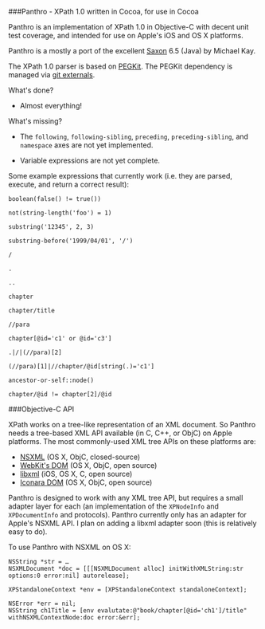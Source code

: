 ###Panthro - XPath 1.0 written in Cocoa, for use in Cocoa

Panthro is an implementation of XPath 1.0 in Objective-C with decent unit test coverage, and intended for use on Apple's iOS and OS X platforms.

Panthro is a mostly a port of the excellent [Saxon](http://saxonica.com) 6.5 (Java) by Michael Kay.

The XPath 1.0 parser is based on [PEGKit](http://www.github.com/itod/pegkit). The PEGKit dependency is managed via [git externals](http://nopugs.com/ext-tutorial).

What's done?

* Almost everything!

What's missing?

* The `following`, `following-sibling`, `preceding`, `preceding-sibling`, and `namespace` axes are not yet implemented.

* Variable expressions are not yet complete.

Some example expressions that currently work (i.e. they are parsed, execute, and return a correct result):

    boolean(false() != true())

    not(string-length('foo') = 1)

    substring('12345', 2, 3)

    substring-before('1999/04/01', '/')

    /

    .

    .. 

    chapter

    chapter/title

    //para

    chapter[@id='c1' or @id='c3']

    .|/|(//para)[2]

    (//para)[1]|//chapter/@id[string(.)='c1']

    ancestor-or-self::node()

    chapter/@id != chapter[2]/@id

###Objective-C API

XPath works on a tree-like representation of an XML document. So Panthro needs a tree-based XML API available (in C, C++, or ObjC) on Apple platforms. The most commonly-used XML tree APIs on these platforms are:

* [NSXML](https://developer.apple.com/library/mac/documentation/Cocoa/Conceptual/NSXML_Concepts/Articles/NSXMLFeatures.html) (OS X, ObjC, closed-source)
* [WebKit's DOM](http://www.webkit.org/) (OS X, ObjC, open source)
* [libxml](http://xmlsoft.org/) (iOS, OS X, C, open source)
* [Iconara DOM](http://www.iconara.net/developer/products/DOM/) (OS X, ObjC, open source)

Panthro is designed to work with any XML tree API, but requires a small adapter layer for each (an implementation of the `XPNodeInfo` and `XPDocumentInfo` and protocols). Panthro currently only has an adapter for Apple's NSXML API. I plan on adding a libxml adapter soon (this is relatively easy to do).

To use Panthro with NSXML on OS X:

    NSString *str = …
    NSXMLDocument *doc = [[[NSXMLDocument alloc] initWithXMLString:str options:0 error:nil] autorelease];
    
    XPStandaloneContext *env = [XPStandaloneContext standaloneContext];

    NSError *err = nil;
    NSString ch1Title = [env evalutate:@"book/chapter[@id='ch1']/title" withNSXMLContextNode:doc error:&err];
    